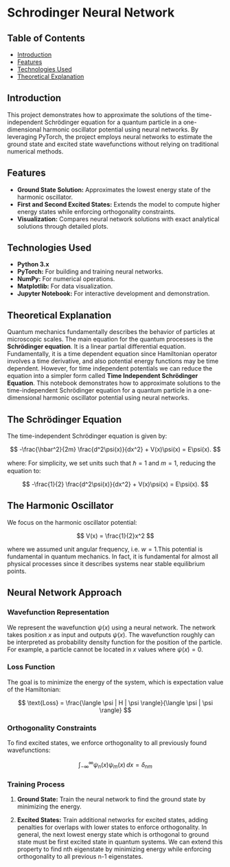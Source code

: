 # Schrodinger Neural Network

## Table of Contents

- [Introduction](#introduction)
- [Features](#features)
- [Technologies Used](#technologies-used)
- [Theoretical Explanation](#theoretical-explanation)

## Introduction

This project demonstrates how to approximate the solutions of the time-independent Schrödinger equation for a quantum particle in a one-dimensional harmonic oscillator potential using neural networks. By leveraging PyTorch, the project employs neural networks to estimate the ground state and excited state wavefunctions without relying on traditional numerical methods.

## Features

- **Ground State Solution:** Approximates the lowest energy state of the harmonic oscillator.
- **First and Second Excited States:** Extends the model to compute higher energy states while enforcing orthogonality constraints.
- **Visualization:** Compares neural network solutions with exact analytical solutions through detailed plots.

## Technologies Used

- **Python 3.x**
- **PyTorch:** For building and training neural networks.
- **NumPy:** For numerical operations.
- **Matplotlib:** For data visualization.
- **Jupyter Notebook:** For interactive development and demonstration.

## Theoretical Explanation

Quantum mechanics fundamentally describes the behavior of particles at microscopic scales. The main equation for the quantum processes is the **Schrödinger equation**. It is a linear partial differential equation. Fundamentally, it is a time dependent equation since Hamiltonian operator involves a time derivative, and also potential energy functions may be time dependent. However, for time independent potentials we can reduce the equation into a simpler form called **Time Independent Schrödinger Equation**. This notebook demonstrates how to approximate solutions to the time-independent Schrödinger equation for a quantum particle in a one-dimensional harmonic oscillator potential using neural networks.

## The Schrödinger Equation

The time-independent Schrödinger equation is given by:

$$
-\frac{\hbar^2}{2m} \frac{d^2\psi(x)}{dx^2} + V(x)\psi(x) = E\psi(x).
$$

where:
For simplicity, we set units such that $\hbar = 1$ and $m = 1$, reducing the equation to:

$$
-\frac{1}{2} \frac{d^2\psi(x)}{dx^2} + V(x)\psi(x) = E\psi(x).
$$
## The Harmonic Oscillator

We focus on the harmonic oscillator potential:

$$
V(x) = \frac{1}{2}x^2
$$

where we assumed unit angular frequency, i.e. $w=1$.This potential is fundamental in quantum mechanics. In fact, it is fundamental for almost all physical processes since it describes systems near stable equilibrium points.

## Neural Network Approach

### Wavefunction Representation

We represent the wavefunction $\psi(x)$ using a neural network. The network takes position $x$ as input and outputs $\psi(x)$. The wavefunction roughly can be interpreted as probability density function for the position of the particle. For example, a particle cannot be located in $x$ values where $\psi(x)=0$.

### Loss Function

The goal is to minimize the energy of the system, which is expectation value of the Hamiltonian:

$$
\text{Loss} = \frac{\langle \psi | H | \psi \rangle}{\langle \psi | \psi \rangle}
$$

### Orthogonality Constraints

To find excited states, we enforce orthogonality to all previously found wavefunctions:

$$
\int_{-\infty}^{\infty} \psi_n(x) \psi_m(x) \, dx = \delta_{nm}
$$

### Training Process

1. **Ground State:** Train the neural network to find the ground state by minimizing the energy.

2. **Excited States:** Train additional networks for excited states, adding penalties for overlaps with lower states to enforce orthogonality. In general, the next lowest energy state which is orthogonal to ground state must be first excited state in quantum systems. We can extend this property to find nth eigenstate by minimizing energy while enforcing orthogonality to all previous n-1 eigenstates.
